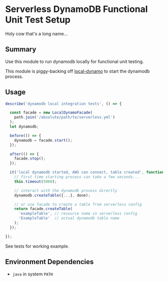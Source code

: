 
# Serverless DynamoDB Functional Unit Test Setup

Holy cow that's a long name...

## Summary

Use this module to run dynamodb locally for functional unit testing.

This module is piggy-backing off [local-dynamo][] to start the dynamodb process.

[local-dynamo]: https://github.com/Medium/local-dynamo

## Usage

```javascript
describe('dynamodb local integration tests', () => {

  const facade = new LocalDynamoFacade(
    path.join('/absolute/path/to/serverless.yml')
  );
  let dynamodb;

  before(() => {
    dynamodb = facade.start();
  });

  after(() => {
    facade.stop();
  });

  it('local dynamodb started, AWS can connect, table created', function(done) {
    // first time starting process can take a few seconds...
    this.timeout(5000);

    // interact with the dynamodb process directly
    dynamodb.createTable({...}, done);

    // or use facade to create a table from serverless config
    return facade.createTable(
      'exampleTable', // resource name in serverless config
      'ExampleTable'  // actual dynamodb table name
    );
  });

});
```

See tests for working example.

## Environment Dependencies

- `java` in system `PATH`
